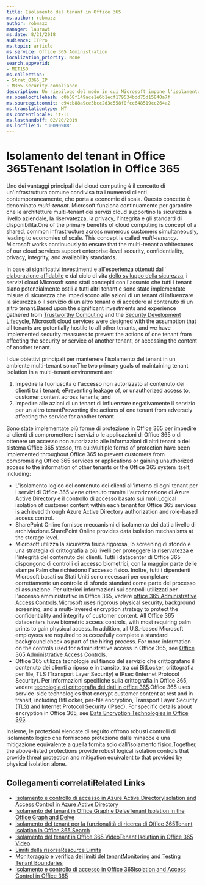 ```yaml
---
title: Isolamento del tenant in Office 365
ms.author: robmazz
author: robmazz
manager: laurawi
ms.date: 8/21/2018
audience: ITPro
ms.topic: article
ms.service: Office 365 Administration
localization_priority: None
search.appverid:
- MET150
ms.collection:
- Strat_O365_IP
- M365-security-compliance
description: Un riepilogo del modo in cui Microsoft impone l'isolamento tenant per Office 365.
ms.openlocfilehash: c0b58f149ace1e6b1ecf179534bdd75d15840a7f
ms.sourcegitcommit: c94cb88a9ce5bcc2d3c558f0fcc648519cc264a2
ms.translationtype: MT
ms.contentlocale: it-IT
ms.lasthandoff: 02/20/2019
ms.locfileid: "30090988"
---
```

# <a name="tenant-isolation-in-office-365"></a><span data-ttu-id="8a90b-103">Isolamento del tenant in Office 365</span><span class="sxs-lookup"><span data-stu-id="8a90b-103">Tenant Isolation in Office 365</span></span>

<span data-ttu-id="8a90b-p101">Uno dei vantaggi principali del cloud computing è il concetto di un'infrastruttura comune condivisa tra i numerosi clienti contemporaneamente, che porta a economie di scala. Questo concetto è denominato *multi-tenant*. Microsoft funziona continuamente per garantire che le architetture multi-tenant dei servizi cloud supportino la sicurezza a livello aziendale, la riservatezza, la privacy, l'integrità e gli standard di disponibilità.</span><span class="sxs-lookup"><span data-stu-id="8a90b-p101">One of the primary benefits of cloud computing is concept of a shared, common infrastructure across numerous customers simultaneously, leading to economies of scale. This concept is called *multi-tenancy*. Microsoft works continuously to ensure that the multi-tenant architectures of our cloud services support enterprise-level security, confidentiality, privacy, integrity, and availability standards.</span></span>

<span data-ttu-id="8a90b-107">In base ai significativi investimenti e all'esperienza ottenuti dall' [elaborazione affidabile](https://www.microsoft.com/en-us/twc/default.aspx) e dal ciclo di vita [dello sviluppo della sicurezza](http://www.microsoft.com/security/sdl/default.aspx), i servizi cloud Microsoft sono stati concepiti con l'assunto che tutti i tenant siano potenzialmente ostili a tutti altri tenant e sono state implementate misure di sicurezza che impediscono alle azioni di un tenant di influenzare la sicurezza o il servizio di un altro tenant o di accedere al contenuto di un altro tenant.</span><span class="sxs-lookup"><span data-stu-id="8a90b-107">Based upon the significant investments and experience gathered from [Trustworthy Computing](https://www.microsoft.com/en-us/twc/default.aspx) and the [Security Development Lifecycle](http://www.microsoft.com/security/sdl/default.aspx), Microsoft cloud services were designed with the assumption that all tenants are potentially hostile to all other tenants, and we have implemented security measures to prevent the actions of one tenant from affecting the security or service of another tenant, or accessing the content of another tenant.</span></span>

<span data-ttu-id="8a90b-108">I due obiettivi principali per mantenere l'isolamento del tenant in un ambiente multi-tenant sono:</span><span class="sxs-lookup"><span data-stu-id="8a90b-108">The two primary goals of maintaining tenant isolation in a multi-tenant environment are:</span></span>
1.  <span data-ttu-id="8a90b-109">Impedire la fuoriuscita o l'accesso non autorizzato al contenuto dei clienti tra i tenant; e</span><span class="sxs-lookup"><span data-stu-id="8a90b-109">Preventing leakage of, or unauthorized access to, customer content across tenants; and</span></span>
2.  <span data-ttu-id="8a90b-110">Impedire alle azioni di un tenant di influenzare negativamente il servizio per un altro tenant</span><span class="sxs-lookup"><span data-stu-id="8a90b-110">Preventing the actions of one tenant from adversely affecting the service for another tenant</span></span>

<span data-ttu-id="8a90b-111">Sono state implementate più forme di protezione in Office 365 per impedire ai clienti di compromettere i servizi o le applicazioni di Office 365 o di ottenere un accesso non autorizzato alle informazioni di altri tenant o del sistema Office 365 stesso, tra cui:</span><span class="sxs-lookup"><span data-stu-id="8a90b-111">Multiple forms of protection have been implemented throughout Office 365 to prevent customers from compromising Office 365 services or applications or gaining unauthorized access to the information of other tenants or the Office 365 system itself, including:</span></span>
- <span data-ttu-id="8a90b-112">L'isolamento logico del contenuto dei clienti all'interno di ogni tenant per i servizi di Office 365 viene ottenuto tramite l'autorizzazione di Azure Active Directory e il controllo di accesso basato sui ruoli.</span><span class="sxs-lookup"><span data-stu-id="8a90b-112">Logical isolation of customer content within each tenant for Office 365 services is achieved through Azure Active Directory authorization and role-based access control.</span></span>
- <span data-ttu-id="8a90b-113">SharePoint Online fornisce meccanismi di isolamento dei dati a livello di archiviazione.</span><span class="sxs-lookup"><span data-stu-id="8a90b-113">SharePoint Online provides data isolation mechanisms at the storage level.</span></span>
- <span data-ttu-id="8a90b-p102">Microsoft utilizza la sicurezza fisica rigorosa, lo screening di sfondo e una strategia di crittografia a più livelli per proteggere la riservatezza e l'integrità del contenuto dei clienti. Tutti i datacenter di Office 365 dispongono di controlli di accesso biometrici, con la maggior parte delle stampe Palm che richiedono l'accesso fisico. Inoltre, tutti i dipendenti Microsoft basati su Stati Uniti sono necessari per completare correttamente un controllo di sfondo standard come parte del processo di assunzione. Per ulteriori informazioni sui controlli utilizzati per l'accesso amministrativo in Office 365, vedere [office 365 Administrative Access Controls](office-365-administrative-access-controls-overview.md).</span><span class="sxs-lookup"><span data-stu-id="8a90b-p102">Microsoft uses rigorous physical security, background screening, and a multi-layered encryption strategy to protect the confidentiality and integrity of customer content. All Office 365 datacenters have biometric access controls, with most requiring palm prints to gain physical access. In addition, all U.S.-based Microsoft employees are required to successfully complete a standard background check as part of the hiring process. For more information on the controls used for administrative access in Office 365, see [Office 365 Administrative Access Controls](office-365-administrative-access-controls-overview.md).</span></span>
- <span data-ttu-id="8a90b-p103">Office 365 utilizza tecnologie sul fianco del servizio che crittografano il contenuto dei clienti a riposo e in transito, tra cui BitLocker, crittografia per file, TLS (Transport Layer Security) e IPsec (Internet Protocol Security). Per informazioni specifiche sulla crittografia in Office 365, vedere [tecnologie di crittografia dei dati in office 365](office-365-encryption-in-the-microsoft-cloud-overview.md).</span><span class="sxs-lookup"><span data-stu-id="8a90b-p103">Office 365 uses service-side technologies that encrypt customer content at rest and in transit, including BitLocker, per-file encryption, Transport Layer Security (TLS) and Internet Protocol Security (IPsec). For specific details about encryption in Office 365, see [Data Encryption Technologies in Office 365](office-365-encryption-in-the-microsoft-cloud-overview.md).</span></span>

<span data-ttu-id="8a90b-120">Insieme, le protezioni elencate di seguito offrono robusti controlli di isolamento logico che forniscono protezione dalle minacce e una mitigazione equivalente a quella fornita solo dall'isolamento fisico.</span><span class="sxs-lookup"><span data-stu-id="8a90b-120">Together, the above-listed protections provide robust logical isolation controls that provide threat protection and mitigation equivalent to that provided by physical isolation alone.</span></span>

## <a name="related-links"></a><span data-ttu-id="8a90b-121">Collegamenti correlati</span><span class="sxs-lookup"><span data-stu-id="8a90b-121">Related Links</span></span>
- [<span data-ttu-id="8a90b-122">Isolamento e controllo di accesso in Azure Active Directory</span><span class="sxs-lookup"><span data-stu-id="8a90b-122">Isolation and Access Control in Azure Active Directory</span></span>](office-365-isolation-in-azure-active-directory.md)
- [<span data-ttu-id="8a90b-123">Isolamento del tenant in Office Graph e Delve</span><span class="sxs-lookup"><span data-stu-id="8a90b-123">Tenant Isolation in the Office Graph and Delve</span></span>](office-365-isolation-in-graph-and-delve.md)
- [<span data-ttu-id="8a90b-124">Isolamento del tenant per la funzionalità di ricerca di Office 365</span><span class="sxs-lookup"><span data-stu-id="8a90b-124">Tenant Isolation in Office 365 Search</span></span>](office-365-isolation-in-office-365-search.md)
- [<span data-ttu-id="8a90b-125">Isolamento del tenant in Office 365 Video</span><span class="sxs-lookup"><span data-stu-id="8a90b-125">Tenant Isolation in Office 365 Video</span></span>](office-365-isolation-in-office-365-video.md)
- [<span data-ttu-id="8a90b-126">Limiti della risorsa</span><span class="sxs-lookup"><span data-stu-id="8a90b-126">Resource Limits</span></span>](office-365-resource-limits.md)
- [<span data-ttu-id="8a90b-127">Monitoraggio e verifica dei limiti del tenant</span><span class="sxs-lookup"><span data-stu-id="8a90b-127">Monitoring and Testing Tenant Boundaries</span></span>](office-365-monitoring-and-testing.md)
- [<span data-ttu-id="8a90b-128">Isolamento e controllo di accesso in Office 365</span><span class="sxs-lookup"><span data-stu-id="8a90b-128">Isolation and Access Control in Office 365</span></span>](office-365-isolation-in-office-365.md)